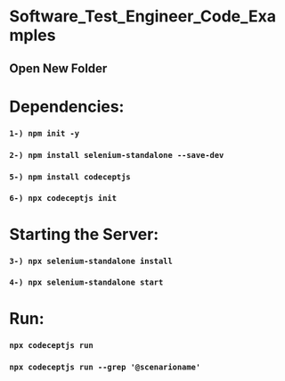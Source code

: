 # Software_Test_Engineer_Code_Examples

## Open New Folder
# Dependencies:
### `1-) npm init -y`
### `2-) npm install selenium-standalone --save-dev`
### `5-) npm install codeceptjs`
### `6-) npx codeceptjs init`

# Starting the Server:
### `3-) npx selenium-standalone install`
### `4-) npx selenium-standalone start`

# Run:
### `npx codeceptjs run`
### `npx codeceptjs run --grep '@scenarioname'`



